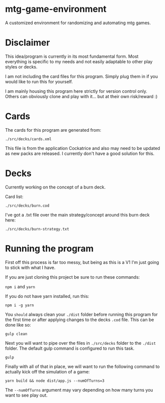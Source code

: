 # mtg-game-environment
A customized environment for randomizing and automating mtg games.

# Disclaimer
This idea/program is currently in its most fundamental form. Most everything is specific to my needs and not
easily adaptable to other play styles or decks.

I am not including the card files for this program.
Simply plug them in if you would like to run this for yourself.

I am mainly housing this program here strictly for version control only.
Others can obviously clone and play with it... but at their own risk/reward :)

# Cards
The cards for this program are generated from:

`./src/decks/cards.xml`

This file is from the application Cockatrice and also may need to be updated as new packs are released.
I currently don't have a good solution for this.

# Decks
Currently working on the concept of a burn deck.

Card list:

`./src/decks/burn.cod`

I've got a .txt file over the main strategy/concept around this burn deck here:

`./src/decks/burn-strategy.txt`

# Running the program
First off this process is far too messy, but being as this is a V1 I'm just going to stick with what I have.

If you are just cloning this project be sure to run these commands:

`npm i` and `yarn`

If you do not have yarn installed, run this:

`npm i -g yarn`

You `should` always clean your `./dist` folder before running this program for the first time or after
applying changes to the decks `.cod` file.
This can be done like so:

`gulp clean`

Next you will want to pipe over the files in `./src/decks` folder to the `./dist` folder.
The default gulp command is configured to run this task.

`gulp`

Finally with all of that in place, we will want to run the following command to actually kick off the
simulation of a game:

`yarn build && node dist/app.js --numOfTurns=3`

The `--numOfTurns` argument may vary depending on how many turns you want to see play out.
